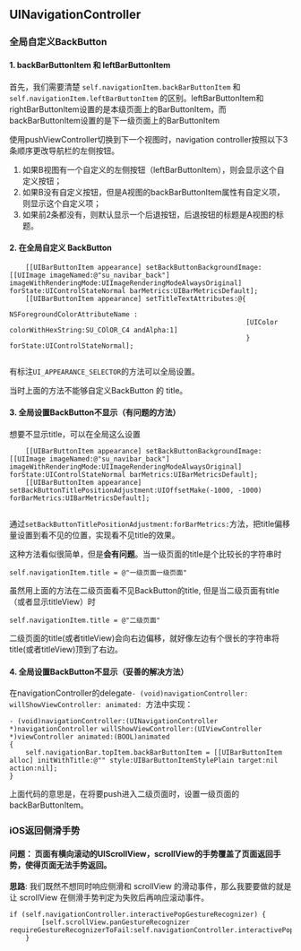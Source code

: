 ## UINavigationController

### 全局自定义BackButton

#### 1. backBarButtonItem 和 leftBarButtonItem

首先，我们需要清楚 `self.navigationItem.backBarButtonItem` 和 `self.navigationItem.leftBarButtonItem` 的区别。leftBarButtonItem和rightBarButtonItem设置的是本级页面上的BarButtonItem，而backBarButtonItem设置的是下一级页面上的BarButtonItem


使用pushViewController切换到下一个视图时，navigation controller按照以下3条顺序更改导航栏的左侧按钮。

1. 如果B视图有一个自定义的左侧按钮（leftBarButtonItem），则会显示这个自定义按钮；
2. 如果B没有自定义按钮，但是A视图的backBarButtonItem属性有自定义项，则显示这个自定义项；
3. 如果前2条都没有，则默认显示一个后退按钮，后退按钮的标题是A视图的标题。


#### 2. 在全局自定义 BackButton 

```
    [[UIBarButtonItem appearance] setBackButtonBackgroundImage:[[UIImage imageNamed:@"su_navibar_back"] imageWithRenderingMode:UIImageRenderingModeAlwaysOriginal] forState:UIControlStateNormal barMetrics:UIBarMetricsDefault];
    [[UIBarButtonItem appearance] setTitleTextAttributes:@{
                                                           NSForegroundColorAttributeName : 
                                                           [UIColor colorWithHexString:SU_COlOR_C4 andAlpha:1]
                                                           } forState:UIControlStateNormal];
    

```

有标注`UI_APPEARANCE_SELECTOR`的方法可以全局设置。

当时上面的方法不能够自定义BackButton 的 title。

#### 3. 全局设置BackButton不显示（有问题的方法）

想要不显示title，可以在全局这么设置

```
    [[UIBarButtonItem appearance] setBackButtonBackgroundImage:[[UIImage imageNamed:@"su_navibar_back"] imageWithRenderingMode:UIImageRenderingModeAlwaysOriginal] forState:UIControlStateNormal barMetrics:UIBarMetricsDefault];
    [[UIBarButtonItem appearance] setBackButtonTitlePositionAdjustment:UIOffsetMake(-1000, -1000) forBarMetrics:UIBarMetricsDefault];
    
```

通过`setBackButtonTitlePositionAdjustment:forBarMetrics:`方法，把title偏移量设置到看不见的位置，实现看不见title的效果。

这种方法看似很简单，但是**会有问题**。当一级页面的title是个比较长的字符串时

```
self.navigationItem.title = @"一级页面一级页面"
```

虽然用上面的方法在二级页面看不见BackButton的title, 但是当二级页面有title（或者显示titleView）时

```
self.navigationItem.title = @"二级页面"
```

二级页面的title(或者titleView)会向右边偏移，就好像左边有个很长的字符串将title(或者titleView)顶到了右边。


#### 4. 全局设置BackButton不显示（妥善的解决方法）

在navigationController的delegate`- (void)navigationController: willShowViewController: animated:
`方法中实现：

```
- (void)navigationController:(UINavigationController *)navigationController willShowViewController:(UIViewController *)viewController animated:(BOOL)animated
{
    self.navigationBar.topItem.backBarButtonItem = [[UIBarButtonItem alloc] initWithTitle:@"" style:UIBarButtonItemStylePlain target:nil action:nil];
}

```

上面代码的意思是，在将要push进入二级页面时，设置一级页面的backBarButtonItem。


### iOS返回侧滑手势

#### 问题： 页面有横向滚动的UIScrollView，scrollView的手势覆盖了页面返回手势，使得页面无法手势返回。

**思路**: 我们既然不想同时响应侧滑和 scrollView 的滑动事件，那么我要要做的就是让 scrollView 在侧滑手势判定为失败后再响应滚动事件。



```
if (self.navigationController.interactivePopGestureRecognizer) {
        [self.scrollView.panGestureRecognizer requireGestureRecognizerToFail:self.navigationController.interactivePopGestureRecognizer];
    }
```


